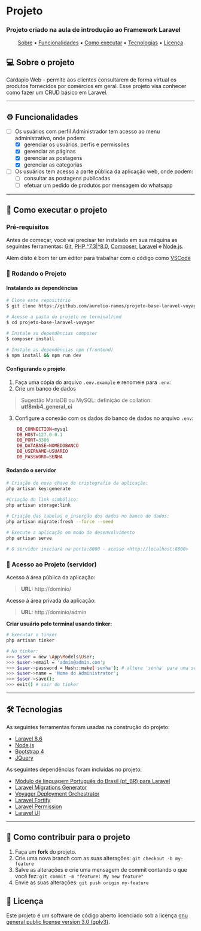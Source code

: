 # Projeto <nome do projeto>
###  Projeto criado na aula de introdução ao Framework Laravel

<p align="center">
 <a href="#-sobre-o-projeto">Sobre</a> •
 <a href="#-funcionalidades">Funcionalidades</a> •
 <a href="#-como-executar-o-projeto">Como executar</a> • 
 <a href="#-tecnologias">Tecnologias</a> •  
 <a href="#user-content--licença">Licença</a>
</p>

## 💻 Sobre o projeto

Cardapio Web - permite aos clientes consultarem de forma virtual os produtos fornecidos por comércios em geral. Esse projeto visa conhecer como fazer um CRUD básico em Laravel.

---

## ⚙️ Funcionalidades

- [ ] Os usuários com perfil Administrador tem acesso ao menu administrativo, onde podem:
  - [X] gerenciar os usuários, perfis e permissões
  - [X] gerenciar as páginas
  - [X] gerenciar as postagens
  - [X] gerenciar as categorias

- [ ] Os usuários tem acesso a parte pública da aplicação web, onde podem:
  - [ ] consultar as postagens publicadas
  - [ ] efetuar um pedido de produtos por mensagem do whatsapp

---
## 🚀 Como executar o projeto

### Pré-requisitos

Antes de começar, você vai precisar ter instalado em sua máquina as seguintes ferramentas: [Git](https://git-scm.com), [PHP ^7.3|^8.0](https://www.php.net/downloads), [Composer](https://getcomposer.org/download/), [Laravel](https://laravel.com/docs/8.x/installation) e [Node.js](https://nodejs.org/en/).

Além disto é bom ter um editor para trabalhar com o código como [VSCode](https://code.visualstudio.com/)
### 🎲 Rodando o Projeto 

#### Instalando as dependências
```bash
# Clone este repositório
$ git clone https://github.com/aurelio-ramos/projeto-base-laravel-voyager.git

# Acesse a pasta do projeto no terminal/cmd
$ cd projeto-base-laravel-voyager

# Instale as dependências composer
$ composer install

# Instale as dependências npm (frontend)
$ npm install && npm run dev
```
#### Configurando o projeto
1. Faça uma cópia do arquivo `.env.example` e renomeie para `.env`:
2. Crie um banco de dados
> Sugestão MariaDB ou MySQL: definição de collation: **utf8mb4_general_ci**

3. Configure a conexão com os dados do banco de dados no arquivo `.env`:
```php  
    DB_CONNECTION=mysql
    DB_HOST=127.0.0.1
    DB_PORT=3306
    DB_DATABASE=NOMEDOBANCO
    DB_USERNAME=USUARIO
    DB_PASSWORD=SENHA
```
#### Rodando o servidor
```bash    
# Criação de nova chave de criptografia da aplicação:
php artisan key:generate

#Criação do link simbólico:
php artisan storage:link
    
# Criação das tabelas e inserção dos dados no banco de dados:
php artisan migrate:fresh --force --seed

# Execute a aplicação em modo de desenvolvimento
php artisan serve

# O servidor iniciará na porta:8000 - acesse <http://localhost:8000>
```

### 🎲 Acesso ao Projeto (servidor)
Acesso à área pública da aplicação:
> **URL:** http://domínio/

Acesso à área privada da aplicação:
> **URL:** http://domínio/admin <br/> 

**Criar usuário pelo terminal usando tinker:**
```bash
# Executar o tinker
php artisan tinker

# No tinker: 
>>> $user = new \App\Models\User;
>>> $user->email = 'admin@admin.com';
>>> $user->password = Hash::make('senha'); # altere 'senha' para uma senha forte
>>> $user->name = 'Nome do Administrator';
>>> $user->save();
>>> exit() # sair do tinker
```
---
## 🛠 Tecnologias

As seguintes ferramentas foram usadas na construção do projeto:

- [Laravel 8.6](https://laravel.com/docs)
- [Node.js](https://nodejs.org/en/)
- [Bootstrap 4](https://getbootstrap.com/)
- [JQuery](https://jquery.com/)

As seguintes dependências foram incluidas no projeto:
- [Módulo de linguagem Português do Brasil (pt_BR) para Laravel](https://github.com/lucascudo/laravel-pt-BR-localization)
- [Laravel Migrations Generator](https://github.com/kitloong/laravel-migrations-generator)
- [Voyager Deployment Orchestrator](https://github.com/DrudgeRajen/voyager-deployment-orchestrator)
- [Laravel Fortify](https://github.com/laravel/fortify)
- [Laravel Permission](https://github.com/spatie/laravel-permission)
- [Laravel UI](https://github.com/laravel/ui)
---
## 💪 Como contribuir para o projeto

1. Faça um **fork** do projeto.
2. Crie uma nova branch com as suas alterações: `git checkout -b my-feature`
3. Salve as alterações e crie uma mensagem de commit contando o que você fez: `git commit -m "feature: My new feature"`
4. Envie as suas alterações: `git push origin my-feature`

## 📝 Licença

Este projeto é um software de código aberto licenciado sob a licença [gnu general public license version 3.0 (gplv3)](./LICENSE).